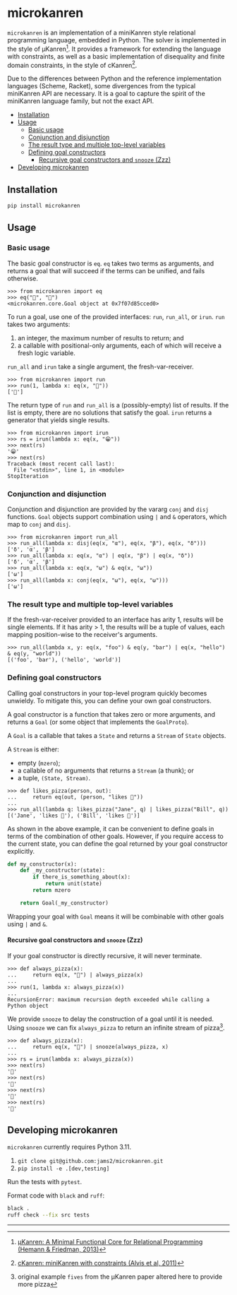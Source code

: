 # microkanren

`microkanren` is an implementation of a miniKanren style relational programming language, embedded in Python. The solver is implemented in the style of μKanren[^1]. It provides a framework for extending the language with constraints, as well as a basic implementation of disequality and finite domain constraints, in the style of cKanren[^2].

Due to the differences between Python and the reference implementation languages (Scheme, Racket), some divergences from the typical miniKanren API are necessary. It is a goal to capture the spirit of the miniKanren language family, but not the exact API.

* [Installation](#installation)
* [Usage](#usage)
  + [Basic usage](#basic-usage)
  + [Conjunction and disjunction](#conjunction-and-disjunction)
  + [The result type and multiple top-level variables](#the-result-type-and-multiple-top-level-variables)
  + [Defining goal constructors](#defining-goal-constructors)
    - [Recursive goal constructors and `snooze` (Zzz)](#recursive-goal-constructors-and--snooze---zzz-)
* [Developing microkanren](#developing-microkanren)

## Installation

``` bash
pip install microkanren
```

## Usage

### Basic usage

The basic goal constructor is `eq`. `eq` takes two terms as arguments, and returns a goal that will succeed if the terms can be unified, and fails otherwise.

``` python-console
>>> from microkanren import eq
>>> eq("🍕", "🍕")
<microkanren.core.Goal object at 0x7f07d85cced0>
```

To run a goal, use one of the provided interfaces: `run`, `run_all`, or `irun`. `run` takes two arguments:

1. an integer, the maximum number of results to return; and
2. a callable with positional-only arguments, each of which will receive a fresh logic variable.

`run_all` and `irun` take a single argument, the fresh-var-receiver.

``` python-console
>>> from microkanren import run
>>> run(1, lambda x: eq(x, "🍕"))
['🍕']
```

The return type of `run` and `run_all` is a (possibly-empty) list of results. If the list is empty, there are no solutions that satisfy the goal. `irun` returns a generator that yields single results.

``` python-console
>>> from microkanren import irun
>>> rs = irun(lambda x: eq(x, "😁"))
>>> next(rs)
'😁'
>>> next(rs)
Traceback (most recent call last):
  File "<stdin>", line 1, in <module>
StopIteration
```

### Conjunction and disjunction

Conjunction and disjunction are provided by the vararg `conj` and `disj` functions. `Goal` objects support combination using `|` and `&` operators, which map to `conj` and `disj`.

``` python-console
>>> from microkanren import run_all
>>> run_all(lambda x: disj(eq(x, "α"), eq(x, "β"), eq(x, "δ")))
['δ', 'α', 'β']
>>> run_all(lambda x: eq(x, "α") | eq(x, "β") | eq(x, "δ"))
['δ', 'α', 'β']
>>> run_all(lambda x: eq(x, "ω") & eq(x, "ω"))
['ω']
>>> run_all(lambda x: conj(eq(x, "ω"), eq(x, "ω")))
['ω']
```

### The result type and multiple top-level variables

If the fresh-var-receiver provided to an interface has arity 1, results will be single elements. If it has arity > 1, the results will be a tuple of values, each mapping position-wise to the receiver's arguments.

``` python-console
>>> run_all(lambda x, y: eq(x, "foo") & eq(y, "bar") | eq(x, "hello") & eq(y, "world"))
[('foo', 'bar'), ('hello', 'world')]
```

### Defining goal constructors

Calling goal constructors in your top-level program quickly becomes unwieldy. To mitigate this, you can define your own goal constructors.

A goal constructor is a function that takes zero or more arguments, and returns a `Goal` (or some object that implements the `GoalProto`).

A `Goal` is a callable that takes a `State` and returns a `Stream` of `State` objects.

A `Stream` is either:
- empty (`mzero`);
- a callable of no arguments that returns a `Stream` (a thunk); or
- a tuple, `(State, Stream)`.

``` python-console
>>> def likes_pizza(person, out):
...     return eq(out, (person, "likes 🍕"))
... 
>>> run_all(lambda q: likes_pizza("Jane", q) | likes_pizza("Bill", q))
[('Jane', 'likes 🍕'), ('Bill', 'likes 🍕')]
```

As shown in the above example, it can be convenient to define goals in terms of the combination of other goals. However, if you require access to the current state, you can define the goal returned by your goal constructor explicitly.

``` python
def my_constructor(x):
    def _my_constructor(state):
        if there_is_something_about(x):
            return unit(state)
        return mzero

    return Goal(_my_constructor)
```

Wrapping your goal with `Goal` means it will be combinable with other goals using `|` and `&`.

#### Recursive goal constructors and `snooze` (Zzz)

If your goal constructor is directly recursive, it will never terminate.

``` python-console
>>> def always_pizza(x):
...     return eq(x, "🍕") | always_pizza(x)
... 
>>> run(1, lambda x: always_pizza(x))
...
RecursionError: maximum recursion depth exceeded while calling a Python object
```

We provide `snooze` to delay the construction of a goal until it is needed. Using `snooze` we can fix `always_pizza` to return an infinite stream of pizza[^3].

``` python-console
>>> def always_pizza(x):
...     return eq(x, "🍕") | snooze(always_pizza, x)
... 
>>> rs = irun(lambda x: always_pizza(x))
>>> next(rs)
'🍕'
>>> next(rs)
'🍕'
>>> next(rs)
'🍕'
>>> next(rs)
'🍕'
```

## Developing microkanren

`microkanren` currently requires Python 3.11.

1. `git clone git@github.com:jams2/microkanren.git`
2. `pip install -e .[dev,testing]`

Run the tests with `pytest`.

Format code with `black` and `ruff`:

``` bash
black .
ruff check --fix src tests
```

---

[^1]: [μKanren: A Minimal Functional Core for Relational Programming (Hemann & Friedman, 2013)](http://webyrd.net/scheme-2013/papers/HemannMuKanren2013.pdf)
[^2]: [cKanren: miniKanren with constraints (Alvis et al, 2011)](http://www.schemeworkshop.org/2011/papers/Alvis2011.pdf)
[^3]: original example `fives` from the μKanren paper altered here to provide more pizza
